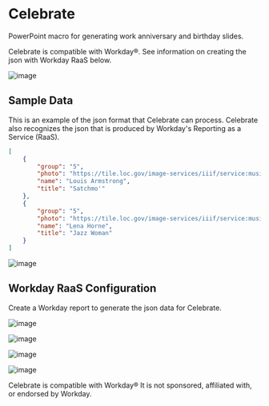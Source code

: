 # Celebrate
PowerPoint macro for generating work anniversary and birthday slides.

Celebrate is compatible with Workday®. See information on creating the json with Workday RaaS below.

![image](https://user-images.githubusercontent.com/413552/122630517-309abe80-d079-11eb-8882-364dc13029ee.png)

## Sample Data

This is an example of the json format that Celebrate can process.  Celebrate also recognizes the json that is produced by Workday's Reporting as a Service (RaaS).

```json
[
	{
		"group": "5",
		"photo": "https://tile.loc.gov/image-services/iiif/service:music:musgottlieb:musgottlieb-00151:ver01:0001/full/pct:25.0/0/default.jpg",
		"name": "Louis Armstrong",
		"title": "Satchmo'"
	},
	{
		"group": "5",
		"photo": "https://tile.loc.gov/image-services/iiif/service:music:musgottlieb:musgottlieb-04291:ver01:0001/full/pct:25.0/0/default.jpg",
		"name": "Lena Horne",
		"title": "Jazz Woman"
	}
]
```

![image](https://user-images.githubusercontent.com/413552/122631716-68f2ca80-d082-11eb-907f-4b5611056eed.png)


## Workday RaaS Configuration

Create a Workday report to generate the json data for Celebrate.

![image](https://user-images.githubusercontent.com/413552/122632795-e7069f80-d089-11eb-86a7-005757839e99.png)

![image](https://user-images.githubusercontent.com/413552/122632897-7ca22f00-d08a-11eb-9413-b15471d13140.png)

![image](https://user-images.githubusercontent.com/413552/122632963-cf7be680-d08a-11eb-88ca-0be1db14e83d.png)

![image](https://user-images.githubusercontent.com/413552/122633079-80828100-d08b-11eb-923a-753a884192db.png)



Celebrate is compatible with Workday®
It is not sponsored, affiliated with, or endorsed by Workday.

